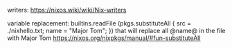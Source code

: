 writers: 
https://nixos.wiki/wiki/Nix-writers

variable replacement: 
builtins.readFile (pkgs.substituteAll { src = ./nixhello.txt; name = "Major Tom"; })
that will replace all @name@ in the file with Major Tom
https://nixos.org/nixpkgs/manual/#fun-substituteAll


